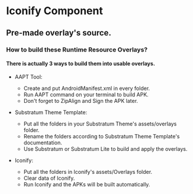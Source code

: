 # Iconify Component

## Pre-made overlay's source.

### How to build these Runtime Resource Overlays?

#### There is actually 3 ways to build them into usable overlays.

- AAPT Tool:

    - Create and put AndroidManifest.xml in every folder.
    - Run AAPT command on your terminal to build APK.
    - Don't forget to ZipAlign and Sign the APK later.

- Substratum Theme Template:

    - Put all the folders in your Substratum Theme's assets/overlays folder.
    - Rename the folders according to Substratum Theme Template's documentation.
    - Use Substratum or Substratum Lite to build and apply the overlays.

- Iconify:

    - Put all the folders in Iconify's assets/Overlays folder.
    - Clear data of Iconify.
    - Run Iconify and the APKs will be built automatically.